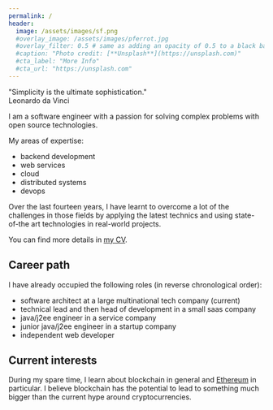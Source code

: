 ```yaml
---
permalink: /
header:
  image: /assets/images/sf.png
  #overlay_image: /assets/images/pferrot.jpg
  #overlay_filter: 0.5 # same as adding an opacity of 0.5 to a black background
  #caption: "Photo credit: [**Unsplash**](https://unsplash.com)"
  #cta_label: "More Info"
  #cta_url: "https://unsplash.com"
---
```

<div class="quote">"Simplicity is the ultimate sophistication."</div>
<div class="quoteAuthor">Leonardo da Vinci</div>

I am a software engineer with a passion for solving complex problems with open
source technologies.

My areas of expertise:
* backend development
* web services
* cloud
* distributed systems
* devops

Over the last fourteen years, I have learnt to overcome a lot of the challenges
in those fields by applying the latest technics and using state-of-the art
technologies in real-world projects.

You can find more details in [my CV](/assets/doc/cv_web_patrice_ferrot.pdf).

## Career path
I have already occupied the following roles (in reverse chronological order):
* software architect at a large multinational tech company (current)
* technical lead and then head of development in a small saas company
* java/j2ee engineer in a service company
* junior java/j2ee engineer in a startup company
* independent web developer

## Current interests
During my spare time, I learn about blockchain in general and
[Ethereum](https://ethereum.org) in particular. I believe blockchain has the
potential to lead to something much bigger than the current hype around
cryptocurrencies.
